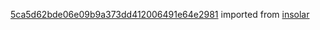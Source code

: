 [5ca5d62bde06e09b9a373dd412006491e64e2981](https://github.com/insolar/insolar/commit/5ca5d62bde06e09b9a373dd412006491e64e2981) imported from [insolar](https://github.com/insolar/insolar)
